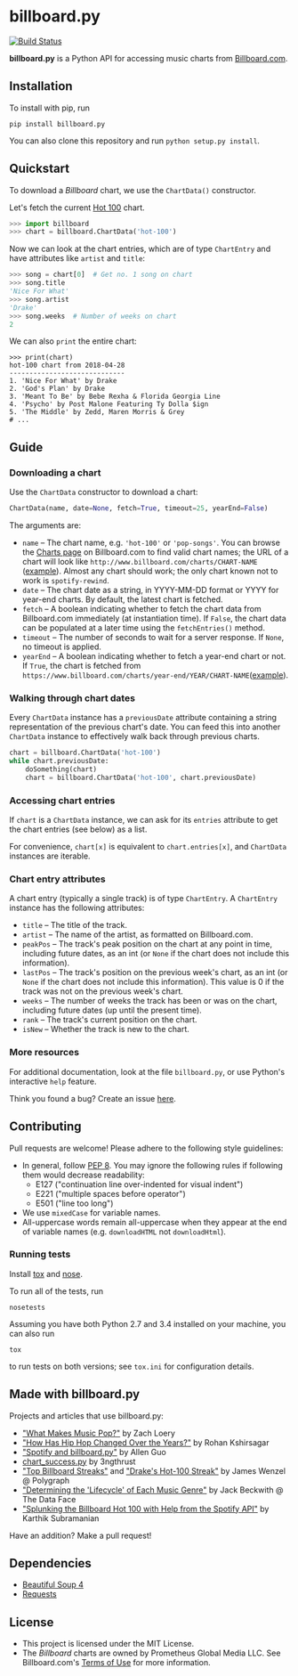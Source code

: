 billboard.py
============

[![Build Status](https://travis-ci.org/guoguo12/billboard-charts.svg)](https://travis-ci.org/guoguo12/billboard-charts)

**billboard.py** is a Python API for accessing music charts from [Billboard.com](http://www.billboard.com/charts/).

Installation
------------

To install with pip, run

```
pip install billboard.py
```

You can also clone this repository and run `python setup.py install`.

Quickstart
----------

To download a *Billboard* chart, we use the `ChartData()` constructor.

Let's fetch the current [Hot 100](http://www.billboard.com/charts/hot-100) chart.

```Python
>>> import billboard
>>> chart = billboard.ChartData('hot-100')
```

Now we can look at the chart entries, which are of type `ChartEntry` and have attributes like `artist` and `title`:

```Python
>>> song = chart[0]  # Get no. 1 song on chart
>>> song.title
'Nice For What'
>>> song.artist
'Drake'
>>> song.weeks  # Number of weeks on chart
2
```

We can also `print` the entire chart:

```
>>> print(chart)
hot-100 chart from 2018-04-28
-----------------------------
1. 'Nice For What' by Drake
2. 'God's Plan' by Drake
3. 'Meant To Be' by Bebe Rexha & Florida Georgia Line
4. 'Psycho' by Post Malone Featuring Ty Dolla $ign
5. 'The Middle' by Zedd, Maren Morris & Grey
# ...
```

Guide
-----

### Downloading a chart

Use the `ChartData` constructor to download a chart:

```Python
ChartData(name, date=None, fetch=True, timeout=25, yearEnd=False)
```

The arguments are:

* `name` &ndash; The chart name, e.g. `'hot-100'` or `'pop-songs'`. You can browse the [Charts page](http://www.billboard.com/charts) on Billboard.com to find valid chart names; the URL of a chart will look like `http://www.billboard.com/charts/CHART-NAME` ([example](http://www.billboard.com/charts/artist-100)). Almost any chart should work; the only chart known not to work is `spotify-rewind`.
* `date` &ndash; The chart date as a string, in YYYY-MM-DD format or YYYY for year-end charts. By default, the latest chart is fetched.
* `fetch` &ndash; A boolean indicating whether to fetch the chart data from Billboard.com immediately (at instantiation time). If `False`, the chart data can be populated at a later time using the `fetchEntries()` method.
* `timeout` &ndash; The number of seconds to wait for a server response. If `None`, no timeout is applied.
* `yearEnd` &ndash; A boolean indicating whether to fetch a year-end chart or not. If `True`, the chart is fetched from `https://www.billboard.com/charts/year-end/YEAR/CHART-NAME`([example](http://www.billboard.com/charts/year-end/2017/hot-100-songs)).

### Walking through chart dates

Every `ChartData` instance has a `previousDate` attribute containing a string representation of the previous chart's date. You can feed this into another `ChartData` instance to effectively walk back through previous charts.

```python
chart = billboard.ChartData('hot-100')
while chart.previousDate:
    doSomething(chart)
    chart = billboard.ChartData('hot-100', chart.previousDate)
``` 

### Accessing chart entries

If `chart` is a `ChartData` instance, we can ask for its `entries` attribute to get the chart entries (see below) as a list.

For convenience, `chart[x]` is equivalent to `chart.entries[x]`, and `ChartData` instances are iterable.

### Chart entry attributes

A chart entry (typically a single track) is of type `ChartEntry`. A `ChartEntry` instance has the following attributes:

* `title` &ndash; The title of the track.
* `artist` &ndash; The name of the artist, as formatted on Billboard.com.
* `peakPos` &ndash; The track's peak position on the chart at any point in time, including future dates, as an int (or `None` if the chart does not include this information).
* `lastPos` &ndash; The track's position on the previous week's chart, as an int (or `None` if the chart does not include this information). This value is 0 if the track was not on the previous week's chart.
* `weeks` &ndash; The number of weeks the track has been or was on the chart, including future dates (up until the present time).
* `rank` &ndash; The track's current position on the chart.
* `isNew` &ndash; Whether the track is new to the chart.

### More resources

For additional documentation, look at the file `billboard.py`, or use Python's interactive `help` feature.

Think you found a bug? Create an issue [here](https://github.com/guoguo12/billboard-charts/issues).

Contributing
------------

Pull requests are welcome! Please adhere to the following style guidelines:

* In general, follow [PEP 8](https://www.python.org/dev/peps/pep-0008/). You may ignore the following rules if following them would decrease readability:
    * E127 ("continuation line over-indented for visual indent")
    * E221 ("multiple spaces before operator")
    * E501 ("line too long")
* We use `mixedCase` for variable names.
* All-uppercase words remain all-uppercase when they appear at the end of variable names (e.g. `downloadHTML` not `downloadHtml`).

### Running tests

Install [tox](https://tox.readthedocs.org/en/latest/) and [nose](https://nose.readthedocs.org/en/latest/).

To run all of the tests, run

```
nosetests
```

Assuming you have both Python 2.7 and 3.4 installed on your machine, you can also run

```
tox
```

to run tests on both versions; see `tox.ini` for configuration details.

Made with billboard.py
------------
Projects and articles that use billboard.py:

* ["What Makes Music Pop?"](https://cs1951a2016millionsong.wordpress.com/2016/05/14/final-report/) by Zach Loery
* ["How Has Hip Hop Changed Over the Years?"](https://rohankshir.github.io/2016/02/28/topic-modeling-on-hiphop/) by Rohan Kshirsagar
* ["Spotify and billboard.py"](http://aguo.us/writings/spotify-billboard.html) by Allen Guo
* [chart_success.py](https://github.com/3ngthrust/calculate-chart-success-2/) by 3ngthrust
* ["Top Billboard Streaks"](https://twitter.com/polygraphing/status/748543281345224704) and ["Drake's Hot-100 Streak"](https://twitter.com/polygraphing/status/748987711541940224) by James Wenzel @ Polygraph
* ["Determining the 'Lifecycle' of Each Music Genre"](http://thedataface.com/genre-lifecycles/) by Jack Beckwith @ The Data Face
* ["Splunking the Billboard Hot 100 with Help from the Spotify API"](https://www.function1.com/2017/09/splunking-the-billboard-hot-100-with-help-from-the-spotify-api) by Karthik Subramanian

Have an addition? Make a pull request!

Dependencies
------------
* [Beautiful Soup 4](http://www.crummy.com/software/BeautifulSoup/)
* [Requests](http://requests.readthedocs.org/en/latest/) 

License
-------

* This project is licensed under the MIT License.
* The *Billboard* charts are owned by Prometheus Global Media LLC. See Billboard.com's [Terms of Use](http://www.billboard.com/terms-of-use) for more information.

